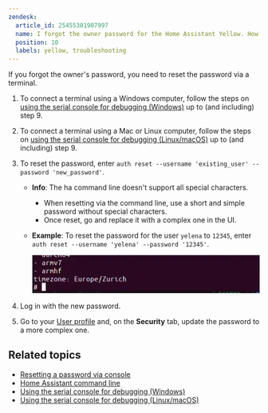 ```yaml
---
zendesk:
  article_id: 25455301907997
  name: I forgot the owner password for the Home Assistant Yellow. How can I reset it?
  position: 10
  labels: yellow, troubleshooting
---
```



If you forgot the owner's password, you need to reset the password via a terminal.

1. To connect a terminal using a Windows computer, follow the steps on [using the serial console for debugging (Windows)](/hc/en-us/articles/25454894609693-Using-the-serial-console-for-debugging-Windows) up to (and including) step 9.
2. To connect a terminal using a Mac or Linux computer, follow the steps on [using the serial console for debugging (Linux/macOS)](/hc/en-us/articles/25454972435357-Using-the-serial-console-for-debugging-Linux-macOS) up to (and including) step 9.
3. To reset the password, enter `auth reset --username 'existing_user' --password 'new_password'`.
   - **Info**: The ha command line doesn't support all special characters.
     - When resetting via the command line, use a short and simple password without special characters.
     - Once reset, go and replace it with a complex one in the UI.
   - **Example**: To reset the password for the user `yelena` to `12345`, enter `auth reset --username 'yelena' --password '12345'`.

     ![Clip showing how to enter the command into the command line](/static/img/yellow/home-assistant-cli.webp)

4. Log in with the new password.
5. Go to your [User profile](https://my.home-assistant.io/redirect/profile/) and, on the **Security** tab, update the password to a more complex one.

## Related topics

- [Resetting a password via console](https://www.home-assistant.io/docs/locked_out/#to-reset-a-users-password-via-console)
- [Home Assistant command line](https://www.home-assistant.io/common-tasks/os/#home-assistant-via-the-command-line)
- [Using the serial console for debugging (Windows)](/hc/en-us/articles/25454894609693-Using-the-serial-console-for-debugging-Windows)
- [Using the serial console for debugging (Linux/macOS)](/hc/en-us/articles/25454972435357-Using-the-serial-console-for-debugging-Linux-macOS)
